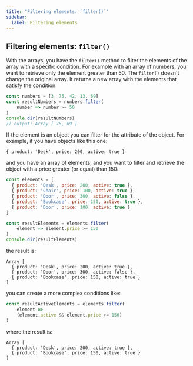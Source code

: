 ```yaml
---
title: "Filtering elements: `filter()`"
sidebar:
  label: Filtering elements
---
```


## Filtering elements: `filter()`

With the arrays, you have the `filter()` method to filter the elements of the array with a specific condition. For example with an array of numbers, you want to retrieve only the element greater than 50.
The `filter()` doesn't change the original array. It returns a new array with the elements that satisfy the condition.

```js
const numbers = [3, 75, 42, 13, 69]
const resultNumbers = numbers.filter(
    number => number >= 50
)
console.dir(resultNumbers)
// output: Array [ 75, 69 ]
```

If the element is an object you can filter for the attribute of the object. For example, if you have objects like this one:
```
{ product: 'Desk', price: 200, active: true }
```
and you have an array of elements, and you want to filter and retrieve the object with a price greater (or equal) than 150:

```js
const elements = [
  { product: 'Desk', price: 200, active: true },
  { product: 'Chair', price: 100, active: true },
  { product: 'Door', price: 300, active: false },
  { product: 'Bookcase', price: 150, active: true },
  { product: 'Door', price: 100, active: true }
]

const resultElements = elements.filter(
    element => element.price >= 150
)
console.dir(resultElements)
```

the result is:

```
Array [
  { product: 'Desk', price: 200, active: true },
  { product: 'Door', price: 300, active: false },
  { product: 'Bookcase', price: 150, active: true }
]
```

you can create a more complex conditions like:

```js
const resultActiveElements = elements.filter(
    element =>
    (element.active && element.price >= 150)
)
```

where the result is:

```
Array [
  { product: 'Desk', price: 200, active: true },
  { product: 'Bookcase', price: 150, active: true }
]
```